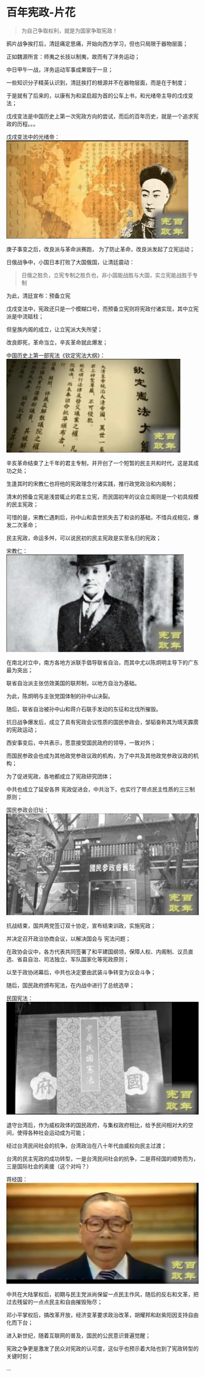 # 百年宪政-片花

> 为自己争取权利，就是为国家争取宪政！

鸦片战争挨打后，清廷痛定思痛，开始向西方学习，但也只局限于器物层面；

正如魏源所言：师夷之长技以制夷，故而有了洋务运动；

中日甲午一战，洋务运动军事成果毁于一旦；

一些知识分子精英认识到，清廷挨打的根源并不在器物层面，而是在于制度；

于是就有了后来的，以康有为和梁启超为首的公车上书，和光绪帝主导的戊戌变法；

戊戌变法是中国历史上第一次宪政方向的尝试，而后的百年历史，就是一个追求宪政的历程。。。

戊戌变法中的光绪帝： ![戊戌变法中的光绪帝](../imgs/wuxubianfa.png)

庚子事变之后，改良派与革命派赛跑， 为了防止革命，改良派发起了立宪运动；

日俄战争中，小国日本打败了大国俄国，让清廷震动：

> 日俄之胜负，立宪专制之胜负也，非小国能战胜与大国，实立宪能战胜于专制

为此，清廷宣布：预备立宪

戊戌变法中，宪政还只是一个模糊口号，而预备立宪则将宪政付诸实现，其中立宪派是中流砥柱；

但皇族内阁的成立，让立宪派大失所望；

改良即死，革命当立，辛亥革命就此爆发；

中国历史上第一部宪法《钦定宪法大纲》：![宪法大纲](../imgs/qdxianfa.png)

辛亥革命结束了上千年的君主专制，并开创了一个短暂的民主共和时代，这是其成功之处；

生逢其时的宋教仁也将他的宪政理念付诸实践，推行政党政治和内阁制；

清末的预备立宪是浅尝辄止的君主立宪，而民国初年的议会立阁则是一个初具规模的民主宪政；

可惜的是，宋教仁遇刺后，孙中山和袁世凯失去了和谈的基础，不惜兵戎相见，爆发二次革命；

民主宪政，命运多舛，可以说民初的民主宪政是实至名归的宪政；

宋教仁：![宋教仁](../imgs/songjiaoren.png)

在南北对立中，南方各地方派联手倡导联省自治，而其中尤以陈炯明主导下的广东最为突出；

联省自治派主张仿效美国的联邦制，以地方自治为基础。

为此，陈炯明与主张党国体制的孙中山决裂。

随后，联省自治被孙中山和蒋介石联手发动的东征和北伐所摧毁。

抗日战争爆发后，成立了具有宪政会议性质的国民参政会，邹韬奋称其为晴天霹雳的宪政运动；

西安事变后，中共表示，愿意接受国民政府的领导，一致对外；

而国民参政会也成为其他政党参政议政的机构，为了中共及其他政党参政议政的机构；

为了促进宪政，各地都成立了宪政研究团体；

中共也成立了延安各界 宪政促进会，中共治下，也实行了带点民主性质的三三制原则；

国民参政会旧址：![国民参政会](../imgs/guominczh.png)

抗战结束，国共两党签订双十协定，宣布结束训政，实施宪政；

并决定召开政治协商会议，以解决国会与 宪法问题；

在政协会议中，各方代表共同签署了和平建国纲领，保障人权、内阁制、议员直选、省县自治、司法独立、军队国家化等宪政原则；

以至于政协闭幕后，中共也决定要由武装斗争转变为议会斗争；

随后，国民政府颁布宪法，在内战中进行了总统选举；

民国宪法：![民国宪法](../imgs/minguoxianfa.png)


退守台湾后，作为威权政体的国民政府，与集权政府相比，给予民间相对大的空间，使得各种社会运动成为可能；

经过台湾民间社会的抗争，台湾政治在八十年代由威权向民主过渡；

台湾的民主宪政的成功转型，一是台湾民间社会的抗争，二是蒋经国的顺势而为，三是国际社会的奥援（这个对吗？）

蒋经国：![蒋经国](../imgs/jiangjingguo.png)

中共在大陆掌权后，初期与民主党派尚保留一点民主作风，随后的反右和文革，把过去残留的一点点民主和自由摧毁殆尽；

邓小平掌权后，搞改革开放，经济变革要求政治改革，胡耀邦和赵紫阳因支持自由化而下台；

进入新世纪，随着互联网的普及，国民的公民意识普遍觉醒；

宪政之争更是激发了民众对宪政的认可度，这似乎也预示着大陆也到了宪政转型的关键时刻；


...
